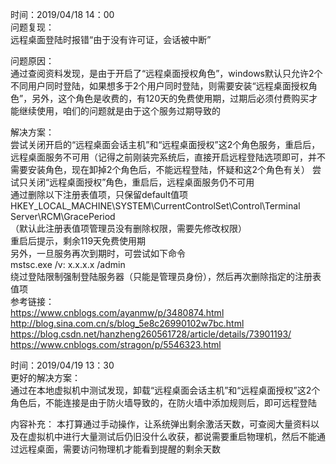 时间：2019/04/18 14：00  
问题复现：  
远程桌面登陆时报错“由于没有许可证，会话被中断”  

问题原因：  
通过查阅资料发现，是由于开启了“远程桌面授权角色”，windows默认只允许2个不同用户同时登陆，如果想多于2个用户同时登陆，则需要安装“远程桌面授权角色”，另外，这个角色是收费的，有120天的免费使用期，过期后必须付费购买才能继续使用，咱们的问题就是由于这个服务过期导致的  

解决方案：  
尝试关闭开启的“远程桌面会话主机”和“远程桌面授权”这2个角色服务，重启后，远程桌面服务不可用（记得之前刚装完系统后，直接开启远程登陆选项即可，并不需要安装角色，现在卸掉2个角色后，不能远程登陆，怀疑和这2个角色有关）
尝试只关闭“远程桌面授权”角色，重启后，远程桌面服务仍不可用  
通过删除以下注册表值项，只保留default值项  
HKEY_LOCAL_MACHINE\SYSTEM\CurrentControlSet\Control\Terminal Server\RCM\GracePeriod  
（默认此注册表值项管理员没有删除权限，需要先修改权限）  
重启后提示，剩余119天免费使用期  
另外，一旦服务再次到期时，可尝试如下命令  
mstsc.exe /v: x.x.x.x /admin  
绕过登陆限制强制登陆服务器（只能是管理员身份），然后再次删除指定的注册表值项  
参考链接：  
https://www.cnblogs.com/ayanmw/p/3480874.html  
http://blog.sina.com.cn/s/blog_5e8c26990102w7bc.html  
https://blog.csdn.net/hanzheng260561728/article/details/73901193/  
https://www.cnblogs.com/stragon/p/5546323.html  

时间：2019/04/19 13：30  
更好的解决方案：  
通过在本地虚拟机中测试发现，卸载“远程桌面会话主机”和“远程桌面授权”这2个角色后，不能连接是由于防火墙导致的，在防火墙中添加规则后，即可远程登陆  

内容补充：
本打算通过手动操作，让系统弹出剩余激活天数，可查阅大量资料以及在虚拟机中进行大量测试后仍旧没什么收获，都说需要重启物理机，然后不能通过远程桌面，需要访问物理机才能看到提醒的剩余天数
